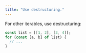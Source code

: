 ```yaml
---
title: "Use destructuring."
---
```


For other iterables, use destructuring:

```ts
const list = [[1, 2], [3, 4]];
for (const [a, b] of list) {
  // ...
}
```

